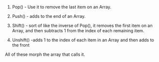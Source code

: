  1. Pop() - Use it to remove the last item on an Array.  

 2. Push(<item>) - adds <item> to the end of an Array.  

 3. Shift() - sort of like the inverse of Pop(), it removes the first item on an Array, and then subtracts 1 from the index of  each remaining item. 

 4. Unshift(<item>) -adds 1 to the index of each item in an Array and then adds <item> to the front  

All of these morph the array that calls it.
